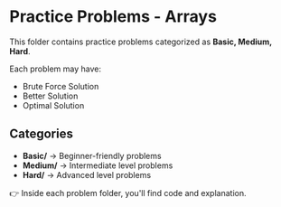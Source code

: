 # Practice Problems - Arrays

This folder contains practice problems categorized as **Basic, Medium, Hard**.

Each problem may have:
- Brute Force Solution
- Better Solution
- Optimal Solution

## Categories
- **Basic/** → Beginner-friendly problems
- **Medium/** → Intermediate level problems
- **Hard/** → Advanced level problems

👉 Inside each problem folder, you'll find code and explanation.
